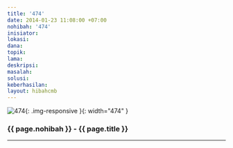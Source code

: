 ```yaml
---
title: '474'
date: 2014-01-23 11:08:00 +07:00
nohibah: '474'
inisiator:
lokasi:
dana:
topik:
lama:
deskripsi:
masalah:
solusi:
keberhasilan:
layout: hibahcmb
---
```


![474](/static/img/hibahcmb/474.png){: .img-responsive }{: width="474" }

### {{ page.nohibah }} - {{ page.title }}

---

